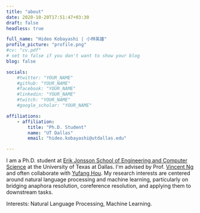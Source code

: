 ```yaml
---
title: "about"
date: 2020-10-20T17:51:47+03:30
draft: false
headless: true

full_name: "Hideo Kobayashi | 小林英雄"
profile_picture: "profile.png"
#cv: "cv.pdf"
# set to false if you don't want to show your blog
blog: false

socials:
    #twitter: "YOUR_NAME"
    #github: "YOUR_NAME"
    #facebook: "YOUR_NAME"
    #linkedin: "YOUR_NAME"
    #twitch: "YOUR_NAME"
    #google_scholar: "YOUR_NAME"

affiliations:
    - affiliation:
        title: "Ph.D. Student"
        name: "UT Dallas"
        email: "hideo.kobayashi@utdallas.edu"

---
```


I am a Ph.D. student at [Erik Jonsson School of Engineering and Computer Science][2] at the University of Texas at Dallas. 
I'm advised by Prof. [Vincent Ng][1] and often collaborate with [Yufang Hou][3].
My research interests are centered around natural language processing and machine learning, 
particularly on bridging anaphora resolution, coreference resolution, and applying them to downstream tasks. 

Interests: Natural Language Processing, Machine Learning.

[1]: https://www.hlt.utdallas.edu/~vince/
[2]: https://cs.utdallas.edu/
[3]: https://yufanghou.github.io/